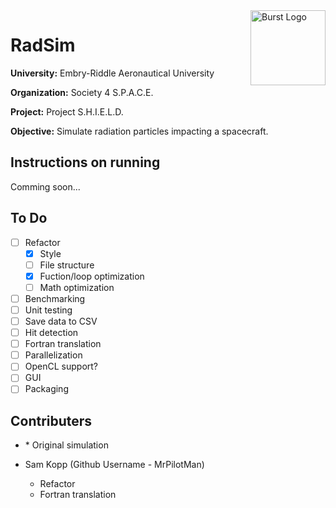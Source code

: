 <img align="right" width="120" height="120" title="Burst Logo" src="https://raw.githubusercontent.com/MrPilotMan/RadSim/master/Embry-Riddle_Aeronautical_University_Seal.png?token=Af-nljz_KQtFsJw03LrQ5G0AUbtcKaTrks5bzUiqwA%3D%3D" />

# RadSim
**University:** Embry-Riddle Aeronautical University

**Organization:** Society 4 S.P.A.C.E.

**Project:** Project S.H.I.E.L.D.

**Objective:** Simulate radiation particles impacting a spacecraft.

## Instructions on running
Comming soon...

## To Do
* [ ] Refactor
    * [X] Style
    * [ ] File structure
    * [X] Fuction/loop optimization
    * [ ] Math optimization
* [ ] Benchmarking
* [ ] Unit testing
* [ ] Save data to CSV
* [ ] Hit detection
* [ ] Fortran translation
* [ ] Parallelization
* [ ] OpenCL support?
* [ ] GUI
* [ ] Packaging

## Contributers
* <name>
  * Original simulation
    
* Sam Kopp (Github Username - MrPilotMan)
  * Refactor
  * Fortran translation
